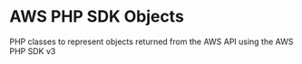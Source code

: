 # AWS PHP SDK Objects
PHP classes to represent objects returned from the AWS API using the AWS PHP SDK v3

